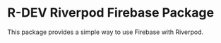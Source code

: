 # R-DEV Riverpod Firebase Package

This package provides a simple way to use Firebase with Riverpod.

